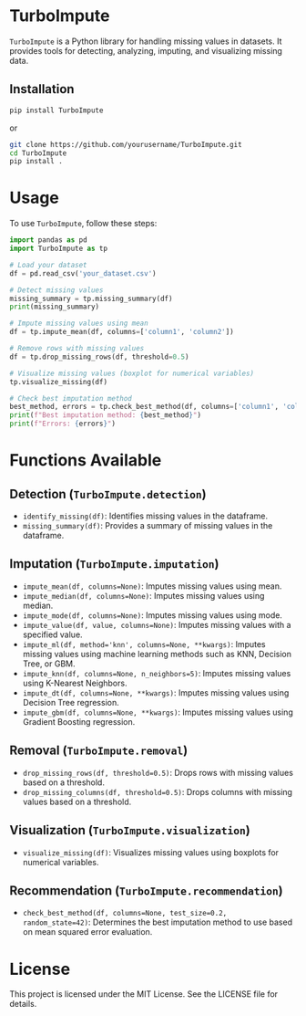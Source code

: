 # TurboImpute

`TurboImpute` is a Python library for handling missing values in datasets. It provides tools for detecting, analyzing, imputing, and visualizing missing data.

## Installation

```bash
pip install TurboImpute

```

or 

```bash
git clone https://github.com/yourusername/TurboImpute.git
cd TurboImpute
pip install .
```


# Usage

To use `TurboImpute`, follow these steps:

```python
import pandas as pd
import TurboImpute as tp

# Load your dataset
df = pd.read_csv('your_dataset.csv')

# Detect missing values
missing_summary = tp.missing_summary(df)
print(missing_summary)

# Impute missing values using mean
df = tp.impute_mean(df, columns=['column1', 'column2'])

# Remove rows with missing values
df = tp.drop_missing_rows(df, threshold=0.5)

# Visualize missing values (boxplot for numerical variables)
tp.visualize_missing(df)

# Check best imputation method
best_method, errors = tp.check_best_method(df, columns=['column1', 'column2'])
print(f"Best imputation method: {best_method}")
print(f"Errors: {errors}")
```


# Functions Available

## Detection (`TurboImpute.detection`)

- `identify_missing(df)`: Identifies missing values in the dataframe.
- `missing_summary(df)`: Provides a summary of missing values in the dataframe.

## Imputation (`TurboImpute.imputation`)

- `impute_mean(df, columns=None)`: Imputes missing values using mean.
- `impute_median(df, columns=None)`: Imputes missing values using median.
- `impute_mode(df, columns=None)`: Imputes missing values using mode.
- `impute_value(df, value, columns=None)`: Imputes missing values with a specified value.
- `impute_ml(df, method='knn', columns=None, **kwargs)`: Imputes missing values using machine learning methods such as KNN, Decision Tree, or GBM.
- `impute_knn(df, columns=None, n_neighbors=5)`: Imputes missing values using K-Nearest Neighbors.
- `impute_dt(df, columns=None, **kwargs)`: Imputes missing values using Decision Tree regression.
- `impute_gbm(df, columns=None, **kwargs)`: Imputes missing values using Gradient Boosting regression.

## Removal (`TurboImpute.removal`)

- `drop_missing_rows(df, threshold=0.5)`: Drops rows with missing values based on a threshold.
- `drop_missing_columns(df, threshold=0.5)`: Drops columns with missing values based on a threshold.

## Visualization (`TurboImpute.visualization`)

- `visualize_missing(df)`: Visualizes missing values using boxplots for numerical variables.

## Recommendation (`TurboImpute.recommendation`)

- `check_best_method(df, columns=None, test_size=0.2, random_state=42)`: Determines the best imputation method to use based on mean squared error evaluation.


# License

This project is licensed under the MIT License. See the LICENSE file for details.
